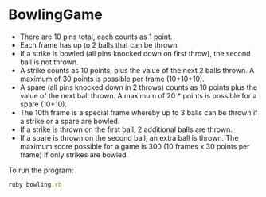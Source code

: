 BowlingGame
===========
* There are 10 pins total, each counts as 1 point. 
* Each frame has up to 2 balls that can be thrown. 
* If a strike is bowled (all pins knocked down on first throw), the second ball is not thrown. 
* A strike counts as 10 points, plus the value of the next 2 balls thrown. A maximum of 30 points is possible per frame (10+10+10). 
* A spare (all pins knocked down in 2 throws) counts as 10 points plus the value of the next ball thrown. A maximum of 20 * points is possible for a spare (10+10). 
* The 10th frame is a special frame whereby up to 3 balls can be thrown if a strike or a spare are bowled. 
* If a strike is thrown on the first ball, 2 additional balls are thrown. 
* If a spare is thrown on the second ball, an extra ball is thrown. 
The maximum score possible for a game is 300 (10 frames x 30 points per frame) if only strikes are bowled. 

To run the program:
```ruby
ruby bowling.rb
```
